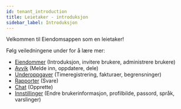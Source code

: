 ```yaml
---
id: tenant_introduction
title: Leietaker - introduksjon
sidebar_label: Introduksjon
---
```


Velkommen til Eiendomsappen som en leietaker!

Følg veiledningene under for å lære mer:
- [Eiendommer](tenant_properties) (Introduksjon, invitere brukere, administrere brukere)
- [Avvik](tenant_deviations) (Melde inn, oppdatere, dele)
- [Underoppgaver](tenant_subtasks) (Timeregistrering, fakturaer, begrensninger)
- [Rapporter](tenant_reports) (Svare)
- [Chat](tenant_chat) (Opprette)
- [Innstillinger](tenant_settings) (Endre brukerinformasjon, profilbilde, passord, språk, varslinger)
 
